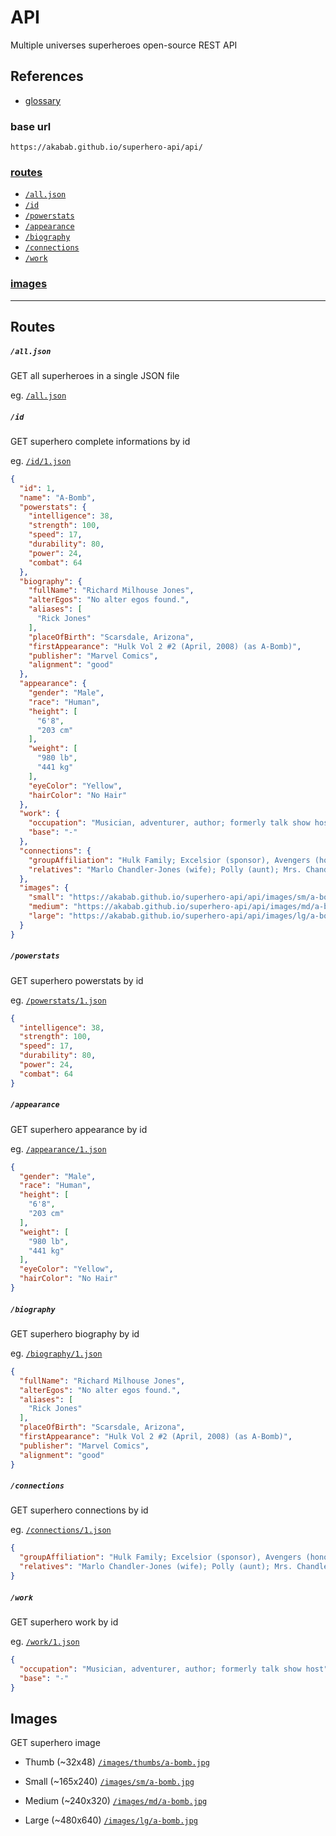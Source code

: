 # API

Multiple universes superheroes open-source REST API

## References
- [glossary](glossary.md)

### base url
`https://akabab.github.io/superhero-api/api/`

### [routes](#routes-1)
- [`/all.json`](#alljson)
- [`/id`](#id)
- [`/powerstats`](#powerstats)
- [`/appearance`](#appearance)
- [`/biography`](#biography)
- [`/connections`](#connections)
- [`/work`](#work)

### [images](#images-1)

----

## Routes

##### `/all.json`
GET all superheroes in a single JSON file

eg. [`/all.json`](https://akabab.github.io/superhero-api/api/all.json)

##### `/id`
GET superhero complete informations by id

eg. [`/id/1.json`](https://akabab.github.io/superhero-api/api/id/1.json)
```json
{
  "id": 1,
  "name": "A-Bomb",
  "powerstats": {
    "intelligence": 38,
    "strength": 100,
    "speed": 17,
    "durability": 80,
    "power": 24,
    "combat": 64
  },
  "biography": {
    "fullName": "Richard Milhouse Jones",
    "alterEgos": "No alter egos found.",
    "aliases": [
      "Rick Jones"
    ],
    "placeOfBirth": "Scarsdale, Arizona",
    "firstAppearance": "Hulk Vol 2 #2 (April, 2008) (as A-Bomb)",
    "publisher": "Marvel Comics",
    "alignment": "good"
  },
  "appearance": {
    "gender": "Male",
    "race": "Human",
    "height": [
      "6'8",
      "203 cm"
    ],
    "weight": [
      "980 lb",
      "441 kg"
    ],
    "eyeColor": "Yellow",
    "hairColor": "No Hair"
  },
  "work": {
    "occupation": "Musician, adventurer, author; formerly talk show host",
    "base": "-"
  },
  "connections": {
    "groupAffiliation": "Hulk Family; Excelsior (sponsor), Avengers (honorary member); formerly partner of the Hulk, Captain America and Captain Marvel; Teen Brigade; ally of Rom",
    "relatives": "Marlo Chandler-Jones (wife); Polly (aunt); Mrs. Chandler (mother-in-law); Keith Chandler, Ray Chandler, three unidentified others (brothers-in-law); unidentified father (deceased); Jackie Shorr (alleged mother; unconfirmed)"
  },
  "images": {
    "small": "https://akabab.github.io/superhero-api/api/images/sm/a-bomb.jpg",
    "medium": "https://akabab.github.io/superhero-api/api/images/md/a-bomb.jpg",
    "large": "https://akabab.github.io/superhero-api/api/images/lg/a-bomb.jpg"
  }
}
```

##### `/powerstats`
GET superhero powerstats by id

eg. [`/powerstats/1.json`](https://akabab.github.io/superhero-api/api/powerstats/1.json)
```json
{
  "intelligence": 38,
  "strength": 100,
  "speed": 17,
  "durability": 80,
  "power": 24,
  "combat": 64
}
```

##### `/appearance`
GET superhero appearance by id

eg. [`/appearance/1.json`](https://akabab.github.io/superhero-api/api/appearance/1.json)
```json
{
  "gender": "Male",
  "race": "Human",
  "height": [
    "6'8",
    "203 cm"
  ],
  "weight": [
    "980 lb",
    "441 kg"
  ],
  "eyeColor": "Yellow",
  "hairColor": "No Hair"
}
```

##### `/biography`
GET superhero biography by id

eg. [`/biography/1.json`](https://akabab.github.io/superhero-api/api/biography/1.json)
```json
{
  "fullName": "Richard Milhouse Jones",
  "alterEgos": "No alter egos found.",
  "aliases": [
    "Rick Jones"
  ],
  "placeOfBirth": "Scarsdale, Arizona",
  "firstAppearance": "Hulk Vol 2 #2 (April, 2008) (as A-Bomb)",
  "publisher": "Marvel Comics",
  "alignment": "good"
}
```

##### `/connections`
GET superhero connections by id

eg. [`/connections/1.json`](https://akabab.github.io/superhero-api/api/connections/1.json)
```json
{
  "groupAffiliation": "Hulk Family; Excelsior (sponsor), Avengers (honorary member); formerly partner of the Hulk, Captain America and Captain Marvel; Teen Brigade; ally of Rom",
  "relatives": "Marlo Chandler-Jones (wife); Polly (aunt); Mrs. Chandler (mother-in-law); Keith Chandler, Ray Chandler, three unidentified others (brothers-in-law); unidentified father (deceased); Jackie Shorr (alleged mother; unconfirmed)"
}
```

##### `/work`
GET superhero work by id

eg. [`/work/1.json`](https://akabab.github.io/superhero-api/api/work/1.json)
```json
{
  "occupation": "Musician, adventurer, author; formerly talk show host",
  "base": "-"
}
```


## Images
GET superhero image

- Thumb (~32x48)
[`/images/thumbs/a-bomb.jpg`](https://akabab.github.io/superhero-api/api/images/thumbs/a-bomb.jpg)

- Small (~165x240)
[`/images/sm/a-bomb.jpg`](https://akabab.github.io/superhero-api/api/images/sm/a-bomb.jpg)

- Medium (~240x320)
[`/images/md/a-bomb.jpg`](https://akabab.github.io/superhero-api/api/images/md/a-bomb.jpg)

- Large (~480x640)
[`/images/lg/a-bomb.jpg`](https://akabab.github.io/superhero-api/api/images/lg/a-bomb.jpg)
